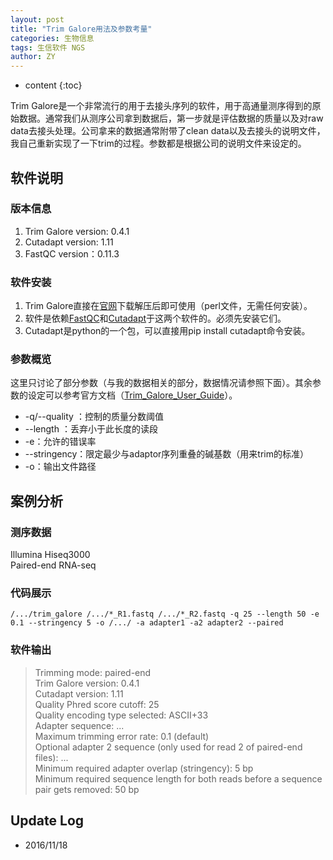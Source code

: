 ```yaml
---
layout: post
title: "Trim Galore用法及参数考量"
categories: 生物信息
tags: 生信软件 NGS
author: ZY
---
```


* content
{:toc}

Trim Galore是一个非常流行的用于去接头序列的软件，用于高通量测序得到的原始数据。通常我们从测序公司拿到数据后，第一步就是评估数据的质量以及对raw data去接头处理。公司拿来的数据通常附带了clean data以及去接头的说明文件，我自己重新实现了一下trim的过程。参数都是根据公司的说明文件来设定的。




## 软件说明

### 版本信息

1. Trim Galore version: 0.4.1
2. Cutadapt version: 1.11
3. FastQC version：0.11.3

### 软件安装
1. Trim Galore直接在[官网](http://www.bioinformatics.bbsrc.ac.uk/projects/download.html#trim_galore)下载解压后即可使用（perl文件，无需任何安装）。<br>
2. 软件是依赖[FastQC](http://www.bioinformatics.bbsrc.ac.uk/projects/fastqc/)和[Cutadapt](https://pypi.python.org/pypi/cutadapt/)于这两个软件的。必须先安装它们。
3. Cutadapt是python的一个包，可以直接用pip install cutadapt命令安装。

### 参数概览
这里只讨论了部分参数（与我的数据相关的部分，数据情况请参照下面）。其余参数的设定可以参考官方文档（[Trim_Galore_User_Guide](http://www.bioinformatics.bbsrc.ac.uk/projects/trim_galore/)）。

- -q/--quality <INT>：控制的质量分数阈值
- --length <INT>：丢弃小于此长度的读段
- -e：允许的错误率
- --stringency：限定最少与adaptor序列重叠的碱基数（用来trim的标准）
- -o：输出文件路径


## 案例分析

### 测序数据
Illumina Hiseq3000 <br> 
Paired-end RNA-seq 

### 代码展示
```
/.../trim_galore /.../*_R1.fastq /.../*_R2.fastq -q 25 --length 50 -e 0.1 --stringency 5 -o /.../ -a adapter1 -a2 adapter2 --paired
```

### 软件输出
> Trimming mode: paired-end
<br>Trim Galore version: 0.4.1
<br>Cutadapt version: 1.11
<br>Quality Phred score cutoff: 25
<br>Quality encoding type selected: ASCII+33
<br>Adapter sequence: ...
<br>Maximum trimming error rate: 0.1 (default)
<br>Optional adapter 2 sequence (only used for read 2 of paired-end files): ...
<br>Minimum required adapter overlap (stringency): 5 bp
<br>Minimum required sequence length for both reads before a sequence pair gets removed: 50 bp

## Update Log
- 2016/11/18